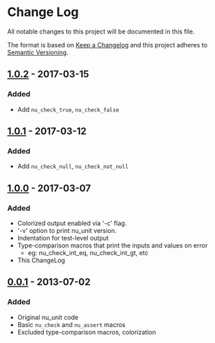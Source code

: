 # Change Log
All notable changes to this project will be documented in this file.

The format is based on [Keep a Changelog](http://keepachangelog.com/)
and this project adheres to [Semantic Versioning](http://semver.org/).

## [1.0.2] - 2017-03-15
### Added
- Add `nu_check_true`, `nu_check_false`

## [1.0.1] - 2017-03-12
### Added
- Add `nu_check_null`, `nu_check_not_null`

## [1.0.0] - 2017-03-07
### Added
- Colorized output enabled via '-c' flag.
- '-v' option to print nu_unit version.
- Indentation for test-level output
- Type-comparison macros that print the inputs and values on error
  - eg: nu_check_int_eq, nu_check_int_gt, etc
- This ChangeLog

## [0.0.1] - 2013-07-02
### Added
- Original nu_unit code
- Basic `nu_check` and `nu_assert` macros
- Excluded type-comparison macros, colorization

[1.0.2]: https://github.com/EvanKuhn/nu_unit/compare/v1.0.1...v1.0.2
[1.0.1]: https://github.com/EvanKuhn/nu_unit/compare/v1.0.0...v1.0.1
[1.0.0]: https://github.com/EvanKuhn/nu_unit/compare/v0.0.1...v1.0.0
[0.0.1]: https://github.com/EvanKuhn/nu_unit/releases/tag/v0.0.1
